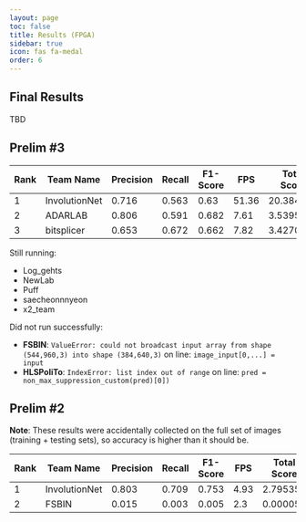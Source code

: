 ```yaml
---
layout: page
toc: false
title: Results (FPGA)
sidebar: true
icon: fas fa-medal
order: 6
---
```

## Final Results
TBD

## Prelim \#3

|Rank|Team Name | Precision | Recall | F1-Score | FPS | Total Score |
|----|----------|-----------|--------|----------|-----|-------------|
|1|InvolutionNet|0.716|0.563|0.63|51.36|20.384784
|2|ADARLAB|0.806|0.591|0.682|7.61|3.539594
|3|bitsplicer|0.653|0.672|0.662|7.82|3.427068

Still running:
 * Log_gehts
 * NewLab
 * Puff
 * saecheonnnyeon
 * x2_team

Did not run successfully:
* **FSBIN**: `ValueError: could not broadcast input array from shape (544,960,3) into shape (384,640,3)` on line: `image_input[0,...] = input`
* **HLSPoliTo**: `IndexError: list index out of range` on line: `pred = non_max_suppression_custom(pred)[0])`

## Prelim \#2

**Note**: These results were accidentally collected on the full set of images (training + testing sets), so accuracy is higher than it should be.

|Rank|Team Name | Precision | Recall | F1-Score | FPS | Total Score |
|----|----------|-----------|--------|----------|-----|-------------|
|1|InvolutionNet|0.803|0.709|0.753|4.93|2.795354
|2|FSBIN|0.015|0.003|0.005|2.3|0.000058

